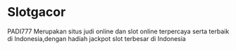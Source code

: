 # Slotgacor
PADI777 Merupakan situs judi online dan slot online terpercaya serta  terbaik di Indonesia,dengan hadiah jackpot slot terbesar di Indonesia
